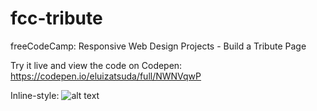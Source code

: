 # fcc-tribute
 freeCodeCamp: Responsive Web Design Projects - Build a Tribute Page
 
 Try it live and view the code on Codepen: https://codepen.io/eluizatsuda/full/NWNVqwP


Inline-style: 
![alt text](https://eluizatsuda.github.io/image/tribute-ayrton_senna/Canva-m.png "Screenshot")


